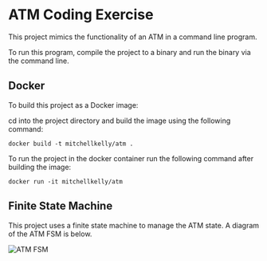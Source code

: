 # ATM Coding Exercise

This project mimics the functionality of an ATM in a command line program.

To run this program, compile the project to a binary and run the binary via the command line.

## Docker

To build this project as a Docker image:

cd into the project directory and build the image using the following command:

```
docker build -t mitchellkelly/atm .
```

To run the project in the docker container run the following command after building the image:

```
docker run -it mitchellkelly/atm
```

## Finite State Machine

This project uses a finite state machine to manage the ATM state. A diagram of the ATM FSM is below.

![ATM FSM](../media/fsm.png?raw=true)
